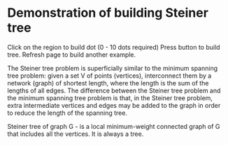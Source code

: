 # Demonstration of building Steiner tree

Click on the region to build dot (0 - 10 dots required)
Press button to build tree.
Refresh page to build another example.

The Steiner tree problem is superficially similar to the minimum spanning tree problem: given a set V of points (vertices), interconnect them by a network (graph) of shortest length, where the length is the sum of the lengths of all edges. The difference between the Steiner tree problem and the minimum spanning tree problem is that, in the Steiner tree problem, extra intermediate vertices and edges may be added to the graph in order to reduce the length of the spanning tree.

Steiner tree of graph G - is a local minimum-weight connected graph of G that includes all the vertices. It is always a tree.
